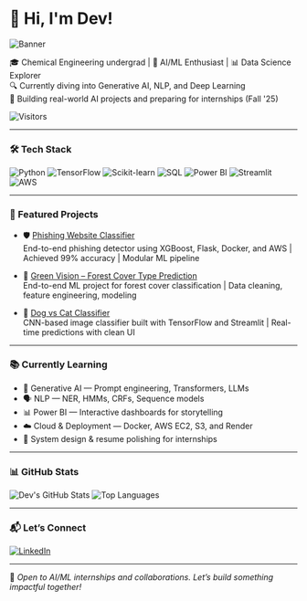 # 👋 Hi, I'm Dev!

![Banner](http://googleusercontent.com/image_generation_content/0)

🎓 Chemical Engineering undergrad | 🧠 AI/ML Enthusiast | 📊 Data Science Explorer  
🔍 Currently diving into Generative AI, NLP, and Deep Learning  
🚀 Building real-world AI projects and preparing for internships (Fall '25)

![Visitors](https://komarev.com/ghpvc/?username=devpandey2010&label=Profile%20Views&color=0e75b6&style=flat)

---

### 🛠 Tech Stack
![Python](https://img.shields.io/badge/Python-3776AB?style=flat&logo=python&logoColor=white)
![TensorFlow](https://img.shields.io/badge/TensorFlow-FF6F00?style=flat&logo=tensorflow&logoColor=white)
![Scikit-learn](https://img.shields.io/badge/Scikit--learn-F7931E?style=flat&logo=scikit-learn&logoColor=white)
![SQL](https://img.shields.io/badge/SQL-4479A1?style=flat&logo=postgresql&logoColor=white)
![Power BI](https://img.shields.io/badge/Power%20BI-F2C811?style=flat&logo=powerbi&logoColor=black)
![Streamlit](https://img.shields.io/badge/Streamlit-FF4B4B?style=flat&logo=streamlit&logoColor=white)
![AWS](https://img.shields.io/badge/AWS-232F3E?style=flat&logo=amazon-aws&logoColor=white)

---

### 🌟 Featured Projects

- 🛡️ [Phishing Website Classifier](https://github.com/devpandey2010/FULL-STACK-MACHINE-LEARNING)  
  End-to-end phishing detector using XGBoost, Flask, Docker, and AWS | Achieved 99% accuracy | Modular ML pipeline

- 🌲 [Green Vision – Forest Cover Type Prediction](https://github.com/devpandey2010/FULL-Stack-GreenVision-Machine-Learning-Project)  
  End-to-end ML project for forest cover classification | Data cleaning, feature engineering, modeling

- 🐶 [Dog vs Cat Classifier](https://github.com/devpandey2010/dog-cat-classifier)  
  CNN-based image classifier built with TensorFlow and Streamlit | Real-time predictions with clean UI

---

### 📚 Currently Learning

- 🧠 Generative AI — Prompt engineering, Transformers, LLMs  
- 🗣️ NLP — NER, HMMs, CRFs, Sequence models  
- 📊 Power BI — Interactive dashboards for storytelling  
- ☁️ Cloud & Deployment — Docker, AWS EC2, S3, and Render  
- 🧩 System design & resume polishing for internships

---

### 📊 GitHub Stats

![Dev's GitHub Stats](https://github-readme-stats.vercel.app/api?username=devpandey2010&show_icons=true&theme=radical)
![Top Languages](https://github-readme-stats.vercel.app/api/top-langs/?username=devpandey2010&layout=compact&theme=radical)

---

### 📬 Let’s Connect

[![LinkedIn](https://img.shields.io/badge/LinkedIn-blue?style=flat&logo=linkedin)](https://www.linkedin.com/in/dev-pandey-a5871627a/)

---

🔭 *Open to AI/ML internships and collaborations. Let’s build something impactful together!*
